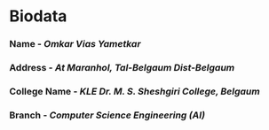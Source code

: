 # Biodata
### Name - *Omkar Vias Yametkar*
### Address - *At Maranhol, Tal-Belgaum Dist-Belgaum*
### College Name - *KLE Dr. M. S. Sheshgiri College, Belgaum*
### Branch - *Computer Science Engineering (AI)*



